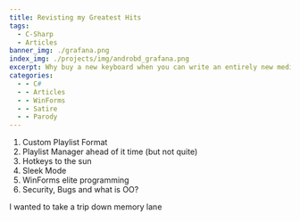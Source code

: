 ```yaml
---
title: Revisting my Greatest Hits
tags:
  - C-Sharp
  - Articles
banner_img: ./grafana.png
index_img: ./projects/img/androbd_grafana.png
excerpt: Why buy a new keyboard when you can write an entirely new media player based on your use case 
categories:
  - - C#
  - - Articles
  - - WinForms
  - - Satire
  - - Parody
---
```


1. Custom Playlist Format
2. Playlist Manager ahead of it time (but not quite)
3. Hotkeys to the sun
4. Sleek Mode
5. WinForms elite programming
6. Security, Bugs and what is OO?


I wanted to take a trip down memory lane 
